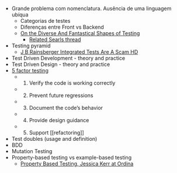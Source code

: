 - Grande problema com nomenclatura. Ausência de uma linguagem ubíqua
  - Categorias de testes
  - Diferenças entre Front vs Backend
  - [On the Diverse And Fantastical Shapes of Testing](https://martinfowler.com/articles/2021-test-shapes.html)
    - [Related Searls thread](https://twitter.com/searls/status/1393571227650908162)
- Testing pyramid
  - [J B Rainsberger Integrated Tests Are A Scam HD](https://www.youtube.com/watch?v=VDfX44fZoMc)
- Test Driven Development - theory and practice
- Test Driven Design - theory and practice
- [5 factor testing](https://madeintandem.com/blog/five-factor-testing/)
  - 1. Verify the code is working correctly
  - 2. Prevent future regressions
  - 3. Document the code’s behavior
  - 4. Provide design guidance
  - 5. Support [[refactoring]]
- Test doubles (usage and definition)
- BDD
- Mutation Testing
- Property-based testing vs example-based testing
  - [Property Based Testing, Jessica Kerr at Ordina](https://www.youtube.com/watch?v=a2aAVaMTki8)


